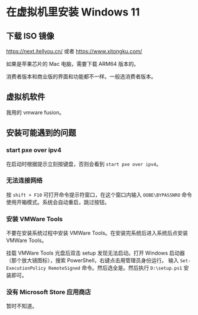 # 在虚拟机里安装 Windows 11

## 下载 ISO 镜像

https://next.itellyou.cn/ 或者 https://www.xitongku.com/

如果是苹果芯片的 Mac 电脑，需要下载 ARM64 版本的。

消费者版本和商业版的界面和功能都不一样。一般选消费者版本。

## 虚拟机软件

我用的 vmware fusion。

## 安装可能遇到的问题

### start pxe over ipv4

在启动时根据提示立刻按键盘，否则会看到 `start pxe over ipv4`。

### 无法连接网络

按 `shift + F10` 可打开命令提示符窗口，在这个窗口内输入 `OOBE\BYPASSNRO` 命令使用开箱模式。系统会自动重启，跳过按钮。

### 安装 VMWare Tools

不要在安装系统过程中安装 VMWare Tools。在安装完系统后进入系统后点安装 VMWare Tools。

挂载 VMWare Tools 光盘后双击 setup 发现无法启动。打开 Windows 启动器（那个放大镜图标），搜索 PowerShell，右键点击用管理员身份运行。
输入 `Set-ExecutionPolicy RemoteSigned` 命令。然后选全是。然后执行 `D:\setup.ps1` 安装即可。

### 没有 Microsoft Store 应用商店

暂时不知道。
